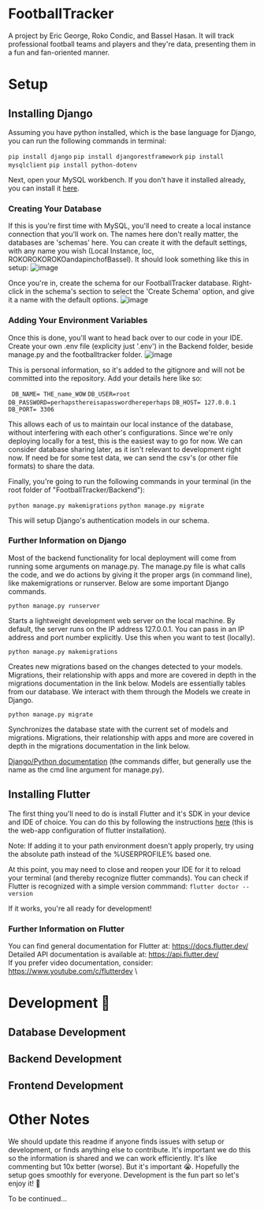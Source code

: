 # FootballTracker

A project by Eric George, Roko Condic, and Bassel Hasan. It will track professional football teams and players and they're data, presenting them in a fun and fan-oriented manner.

# Setup

## Installing Django

Assuming you have python installed, which is the base language for Django, you can run the following commands in terminal:

`pip install django`
`pip install djangorestframework`
`pip install mysqlclient`
`pip install python-dotenv`

Next, open your MySQL workbench. If you don't have it installed already, you can install it [here](https://dev.mysql.com/downloads/mysql/).

### Creating Your Database
If this is you're first time with MySQL, you'll need to create a local instance connection that you'll work on. The names here don't really matter, the databases are 'schemas' here. You can create it with the default settings, with any name you wish (Local Instance, loc, ROKOROKOROKOandapinchofBassel). It should look something like this in setup:
![image](https://github.com/user-attachments/assets/3e2038ff-10dd-4e26-abb6-d2a6953d99c4)

Once you're in, create the schema for our FootballTracker database. Right-click in the schema's section to select the 'Create Schema' option, and give it a name with the default options.
![image](https://github.com/user-attachments/assets/587a1ccc-38d3-4b3e-be6f-d313ca72fe66)

### Adding Your Environment Variables
Once this is done, you'll want to head back over to our code in your IDE. Create your own .env file (explicity just '.env') in the Backend folder, beside manage.py and the footballtracker folder. 
![image](https://github.com/user-attachments/assets/bb6a5502-13c7-423f-af78-2146c2179301)

This is personal information, so it's added to the gitignore and will not be committed into the repository. Add your details here like so:

`
DB_NAME= THE_name_WOW`
`DB_USER=root`
`DB_PASSWORD=perhapsthereisapasswordhereperhaps`
`DB_HOST= 127.0.0.1`
`DB_PORT= 3306
`

This allows each of us to maintain our local instance of the database, without interfering with each other's configurations. Since we're only deploying locally for a test, this is the easiest way to go for now. We can consider database sharing later, as it isn't relevant to development right now. If need be for some test data, we can send the csv's (or other file formats) to share the data.

Finally, you're going to run the following commands in your terminal (in the root folder of "FootballTracker/Backend"):

`python manage.py makemigrations`
`python manage.py migrate`

This will setup Django's authentication models in our schema.

### Further Information on Django

Most of the backend functionality for local deployment will come from running some arguments on manage.py. The manage.py file is what calls the code, and we do actions by giving it the proper args (in command line), like makemigrations or runserver. Below are some important Django commands.

`python manage.py runserver`

Starts a lightweight development web server on the local machine. By default, the server runs on the IP address 127.0.0.1. You can pass in an IP address and port number explicitly. Use this when you want to test (locally).

`python manage.py makemigrations`

Creates new migrations based on the changes detected to your models. Migrations, their relationship with apps and more are covered in depth in the migrations documentation in the link below. Models are essentially tables from our database.  We interact with them through the Models we create in Django.

`python manage.py migrate`

Synchronizes the database state with the current set of models and migrations. Migrations, their relationship with apps and more are covered in depth in the migrations documentation in the link below.

[Django/Python documentation](https://docs.djangoproject.com/en/5.1/ref/django-admin/) (the commands differ, but generally use the name as the cmd line argument for manage.py).

## Installing Flutter

The first thing you'll need to do is install Flutter and it's SDK in your device and IDE of choice. You can do this by following the instructions [here](https://docs.flutter.dev/get-started/install/windows/web) (this is the web-app configuration of flutter installation).

Note: If adding it to your path environment doesn't apply properly, try using the absolute path instead of the %USERPROFILE%
based one.

At this point, you may need to close and reopen your IDE for it to reload your terminal (and thereby recognize flutter commands). You can check if Flutter is recognized with a simple version commmand:
`flutter doctor --version`

If it works, you're all ready for development!

### Further Information on Flutter

You can find general documentation for Flutter at: https://docs.flutter.dev/ \
Detailed API documentation is available at: https://api.flutter.dev/ \
If you prefer video documentation, consider: https://www.youtube.com/c/flutterdev \

# Development 🙌

## Database Development

## Backend Development

## Frontend Development

# Other Notes

We should update this readme if anyone finds issues with setup or development, or finds anything else to contribute. It's important we do this so the information is shared and we can work efficiently. It's like commenting but 10x better (worse). But it's important 😭. Hopefully the setup goes smoothly for everyone. Development is the fun part so let's enjoy it! 🙌

To be continued...
